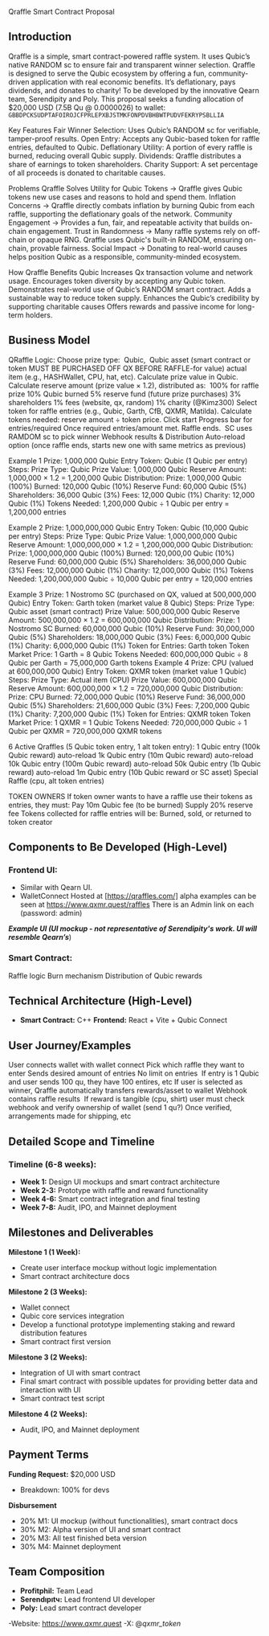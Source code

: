 Qraffle Smart Contract Proposal

## Introduction

Qraffle is a simple, smart contract-powered raffle system. It uses Qubic’s native RANDOM sc to ensure fair and transparent winner selection. Qraffle is designed to serve the Qubic ecosystem by offering a fun, community-driven application with real economic benefits. It’s deflationary, pays dividends, and donates to charity! 
To be developed by the innovative Qearn team, Serendipity and Poly. This proposal seeks a funding allocation of $20,000 USD (7.5B Qu @ 0.0000026) to wallet: `GBBDPCKSUDPTAFOIROJCFPRLEPXBJSTMKFONPDVBHBWTPUDVFEKRYPSBLLIA`

Key Features
Fair Winner Selection: Uses Qubic’s RANDOM sc for verifiable, tamper-proof results.
Open Entry: Accepts any Qubic-based token for raffle entries, defaulted to Qubic.
Deflationary Utility: A portion of every raffle is burned, reducing overall Qubic supply.
Dividends: Qraffle distributes a share of earnings to token shareholders.
Charity Support: A set percentage of all proceeds is donated to charitable causes.

Problems Qraffle Solves
Utility for Qubic Tokens → Qraffle gives Qubic tokens new use cases and reasons to hold and spend them.
Inflation Concerns → Qraffle directly combats inflation by burning Qubic from each raffle, supporting the deflationary goals of the network.
Community Engagement → Provides a fun, fair, and repeatable activity that builds on-chain engagement.
Trust in Randomness → Many raffle systems rely on off-chain or opaque RNG. Qraffle uses Qubic's built-in RANDOM, ensuring on-chain, provable fairness.
Social Impact → Donating to real-world causes helps position Qubic as a responsible, community-minded ecosystem.

How Qraffle Benefits Qubic
Increases Qx transaction volume and network usage.
Encourages token diversity by accepting any Qubic token.
Demonstrates real-world use of Qubic’s RANDOM smart contract.
Adds a sustainable way to reduce token supply.
Enhances the Qubic’s credibility by supporting charitable causes
Offers rewards and passive income for long-term holders.

## Business Model

QRaffle Logic:
Choose prize type: 
Qubic, 
Qubic asset (smart contract or token MUST BE PURCHASED OFF QX BEFORE RAFFLE-for value)
actual item (e.g., HASHWallet, CPU, hat, etc).
Calculate prize value in Qubic.
Calculate reserve amount (prize value × 1.2), distributed as: 
100% for raffle prize
10% Qubic burned
5% reserve fund (future prize purchases)
3% shareholders
1% fees (website, qx, random)
1% charity (@Kimz300)
Select token for raffle entries (e.g., Qubic, Garth, CfB, QXMR, Matilda).
Calculate tokens needed: reserve amount ÷ token price.
Click start
Progress bar for entries/required
Once required entries/amount met. Raffle ends. 
SC uses RAMDOM sc to pick winner
Webhook results & Distribution
Auto-reload option (once raffle ends, starts new one with same metrics as previous) 

Example 1
Prize: 1,000,000 Qubic
Entry Token: Qubic (1 Qubic per entry)
Steps:
Prize Type: Qubic
Prize Value: 1,000,000 Qubic
Reserve Amount:
1,000,000 × 1.2 = 1,200,000 Qubic
Distribution:
Prize: 1,000,000 Qubic (100%)
Burned: 120,000 Qubic (10%)
Reserve Fund: 60,000 Qubic (5%)
Shareholders: 36,000 Qubic (3%)
Fees: 12,000 Qubic (1%)
Charity: 12,000 Qubic (1%)
Tokens Needed: 1,200,000 Qubic ÷ 1 Qubic per entry = 1,200,000 entries

Example 2
Prize: 1,000,000,000 Qubic
Entry Token: Qubic (10,000 Qubic per entry)
Steps:
Prize Type: Qubic
Prize Value: 1,000,000,000 Qubic
Reserve Amount:
1,000,000,000 × 1.2 = 1,200,000,000 Qubic
Distribution:
Prize: 1,000,000,000 Qubic (100%)
Burned: 120,000,00 Qubic (10%)
Reserve Fund: 60,000,000 Qubic (5%)
Shareholders: 36,000,000 Qubic (3%)
Fees: 12,000,000 Qubic (1%)
Charity: 12,000,000 Qubic (1%)
Tokens Needed: 1,200,000,000 Qubic ÷ 10,000 Qubic per entry = 120,000 entries

Example 3
Prize: 1 Nostromo SC (purchased on QX, valued at 500,000,000 Qubic)
Entry Token: Garth token (market value 8 Qubic)
Steps:
Prize Type: Qubic asset (smart contract)
Prize Value: 500,000,000 Qubic
Reserve Amount:
500,000,000 × 1.2 = 600,000,000 Qubic
Distribution:
Prize: 1 Nostromo SC
Burned: 60,000,000 Qubic (10%)
Reserve Fund: 30,000,000 Qubic (5%)
Shareholders: 18,000,000 Qubic (3%)
Fees: 6,000,000 Qubic (1%)
Charity: 6,000,000 Qubic (1%)
Token for Entries: Garth token
Token Market Price: 1 Garth = 8 Qubic
Tokens Needed: 600,000,000 Qubic ÷ 8 Qubic per Garth = 75,000,000 Garth tokens
Example 4
Prize: CPU (valued at 600,000,000 Qubic)
Entry Token: QXMR token (market value 1 Qubic)
Steps:
Prize Type: Actual item (CPU)
Prize Value: 600,000,000 Qubic
Reserve Amount:
600,000,000 × 1.2 = 720,000,000 Qubic
Distribution:
Prize: CPU
Burned: 72,000,000 Qubic (10%)
Reserve Fund: 36,000,000 Qubic (5%)
Shareholders: 21,600,000 Qubic (3%)
Fees: 7,200,000 Qubic (1%)
Charity: 7,200,000 Qubic (1%)
Token for Entries: QXMR token
Token Market Price: 1 QXMR = 1 Qubic
Tokens Needed:
720,000,000 Qubic ÷ 1 Qubic per QXMR = 720,000,000 QXMR tokens


6 Active Qraffles (5 Qubic token entry, 1 alt token entry):
1 Qubic entry (100k Qubic reward) auto-reload
1k Qubic entry (10m Qubic reward) auto-reload
10k Qubic entry (100m Qubic reward) auto-reload
50k Qubic entry (1b Qubic reward) auto-reload
1m Qubic entry (10b Qubic reward or SC asset)
Special Raffle (cpu, alt token entries)


TOKEN OWNERS
If token owner wants to have a raffle use their tokens as entries, they must:
Pay 10m Qubic fee (to be burned)
Supply 20% reserve fee
Tokens collected for raffle entries will be:
Burned, sold, or returned to token creator


## Components to Be Developed (High-Level)

### Frontend UI:
- Similar with Qearn UI.
- WalletConnect
Hosted at [https://qraffles.com/]
alpha examples can be seen at https://www.qxmr.quest/raffles
There is an Admin link on each (password: admin)

***Example UI (UI mockup - not representative of Serendipity's work. UI will resemble Qearn’s***)


### Smart Contract:
Raffle logic
Burn mechanism
Distribution of Qubic rewards 

## Technical Architecture (High-Level)
- **Smart Contract:** C++
**Frontend:** React + Vite + Qubic Connect


## User Journey/Examples

User connects wallet with wallet connect
Pick which raffle they want to enter
Sends desired amount of entries
No limit on entries 
If entry is 1 Qubic and user sends 100 qu, they have 100 entires, etc
If user is selected as winner, Qraffle automatically transfers rewards/asset to wallet
Webhook contains raffle results 
If reward is tangible (cpu, shirt) user must check webhook and verify ownership of wallet (send 1 qu?)
Once verified, arrangements made for shipping, etc


## Detailed Scope and Timeline

### Timeline (6-8 weeks):
- **Week 1:** Design UI mockups and smart contract architecture
- **Week 2-3:** Prototype with raffle and reward functionality
- **Week 4-6:** Smart contract integration and final testing
- **Week 7-8:** Audit, IPO, and Mainnet deployment

## Milestones and Deliverables

**Milestone 1 (1 Week):**
- Create user interface mockup without logic implementation
- Smart contract architecture docs

**Milestone 2 (3 Weeks):**
- Wallet connect
- Qubic core services integration
- Develop a functional prototype implementing staking and reward distribution features
- Smart contract first version

**Milestone 3 (2 Weeks):**
- Integration of UI with smart contract
- Final smart contract with possible updates for providing better data and interaction with UI
- Smart contract test script

**Milestone 4 (2 Weeks):**
- Audit, IPO, and Mainnet deployment

## Payment Terms

**Funding Request:** $20,000 USD
- Breakdown: 100% for devs

**Disbursement**
- 20% M1: UI mockup (without functionalities), smart contract docs
- 30% M2: Alpha version of UI and smart contract
- 20% M3: All test finished beta version
- 30% M4: Mainnet deployment

## Team Composition

- **Profitphil:** Team Lead
- **Serendıpıtч:** Lead frontend UI developer
- **Poly:** Lead smart contract developer

-Website: https://www.qxmr.quest
-X: @_qxmr_token_
